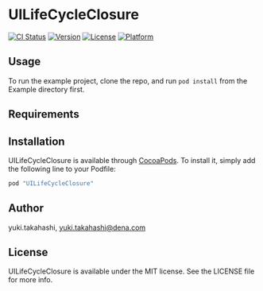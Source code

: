 # UILifeCycleClosure

[![CI Status](http://img.shields.io/travis/yuki.takahashi/UILifeCycleClosure.svg?style=flat)](https://travis-ci.org/yuki.takahashi/UILifeCycleClosure)
[![Version](https://img.shields.io/cocoapods/v/UILifeCycleClosure.svg?style=flat)](http://cocoapods.org/pods/UILifeCycleClosure)
[![License](https://img.shields.io/cocoapods/l/UILifeCycleClosure.svg?style=flat)](http://cocoapods.org/pods/UILifeCycleClosure)
[![Platform](https://img.shields.io/cocoapods/p/UILifeCycleClosure.svg?style=flat)](http://cocoapods.org/pods/UILifeCycleClosure)

## Usage

To run the example project, clone the repo, and run `pod install` from the Example directory first.

## Requirements

## Installation

UILifeCycleClosure is available through [CocoaPods](http://cocoapods.org). To install
it, simply add the following line to your Podfile:

```ruby
pod "UILifeCycleClosure"
```

## Author

yuki.takahashi, yuki.takahashi@dena.com

## License

UILifeCycleClosure is available under the MIT license. See the LICENSE file for more info.
